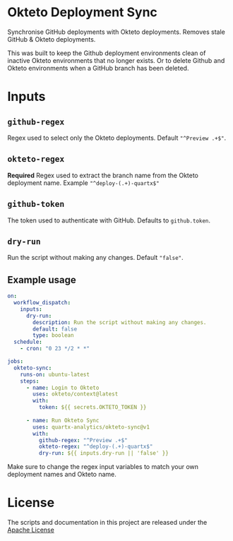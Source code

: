 # Okteto Deployment Sync

Synchronise GitHub deployments with Okteto deployments. Removes stale GitHub & Okteto deployments.

This was built to keep the Github deployment environments clean of inactive Okteto environments that no
longer exists. Or to delete Github and Okteto environments when a GitHub branch has been deleted.

# Inputs

## `github-regex`

Regex used to select only the Okteto deployments. Default `"^Preview .+$"`.

## `okteto-regex`

**Required** Regex used to extract the branch name from the Okteto deployment name. Example `"^deploy-(.+)-quartx$"`

## `github-token`

The token used to authenticate with GitHub. Defaults to `github.token`.

## `dry-run`

Run the script without making any changes. Default `"false"`.

## Example usage
```yaml
on:
  workflow_dispatch:
    inputs:
      dry-run:
        description: Run the script without making any changes.
        default: false
        type: boolean
  schedule:
    - cron: "0 23 */2 * *"

jobs:
  okteto-sync:
    runs-on: ubuntu-latest
    steps:
      - name: Login to Okteto
        uses: okteto/context@latest
        with:
          token: ${{ secrets.OKTETO_TOKEN }}
      
      - name: Run Okteto Sync
        uses: quartx-analytics/okteto-sync@v1
        with:
          github-regex: "^Preview .+$"
          okteto-regex: "^deploy-(.+)-quartx$"
          dry-run: ${{ inputs.dry-run || 'false' }}
```
Make sure to change the regex input variables to match your own deployment names and Okteto name.

# License
The scripts and documentation in this project are released under the [Apache License](LICENSE)
